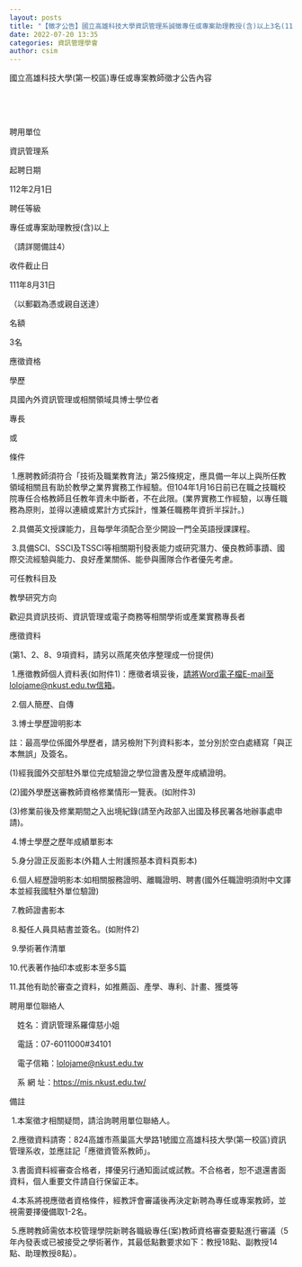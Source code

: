 ```yaml
---
layout: posts
title: "【徵才公告】國立高雄科技大學資訊管理系誠徵專任或專案助理教授(含)以上3名(111.08.31收件截止)"
date: 2022-07-20 13:35
categories: 資訊管理學會
author: csim
---
```




國立高雄科技大學(第一校區)專任或專案教師徵才公告內容

 

 







聘用單位





資訊管理系





起聘日期





112年2月1日





聘任等級





專任或專案助理教授(含)以上

（請詳閱備註4）





收件截止日





111年8月31日

（以郵戳為憑或親自送達）





名額





3名





應徵資格





學歷





具國內外資訊管理或相關領域具博士學位者





專長

或

條件





 1.應聘教師須符合「技術及職業教育法」第25條規定，應具備一年以上與所任教領域相關且有助於教學之業界實務工作經驗。但104年1月16日前已在職之技職校院專任合格教師且任教年資未中斷者，不在此限。(業界實務工作經驗，以專任職務為原則，並得以連續或累計方式採計，惟兼任職務年資折半採計。)

 2.具備英文授課能力，且每學年須配合至少開設一門全英語授課課程。

 3.具備SCI、SSCI及TSSCI等相關期刊發表能力或研究潛力、優良教師事蹟、國際交流經驗與能力、良好產業關係、能參與團隊合作者優先考慮。





可任教科目及

教學研究方向





歡迎具資訊技術、資訊管理或電子商務等相關學術或產業實務專長者





應徵資料

(第1、2、8、9項資料，請另以燕尾夾依序整理成一份提供)





 1.應徵教師個人資料表(如附件1)：應徵者填妥後，請將Word電子檔E-mail至lolojame@nkust.edu.tw信箱。

 2.個人簡歷、自傳

 3.博士學歷證明影本

註：最高學位係國外學歷者，請另檢附下列資料影本，並分別於空白處繕寫「與正本無誤」及簽名。

(1)經我國外交部駐外單位完成驗證之學位證書及歷年成績證明。

(2)國外學歷送審教師資格修業情形一覽表。(如附件3)

(3)修業前後及修業期間之入出境紀錄(請至內政部入出國及移民署各地辦事處申請)。

 4.博士學歷之歷年成績單影本

 5.身分證正反面影本(外籍人士附護照基本資料頁影本)

 6.個人經歷證明影本:如相關服務證明、離職證明、聘書(國外任職證明須附中文譯本並經我國駐外單位驗證)

 7.教師證書影本

 8.擬任人員具結書並簽名。(如附件2)

 9.學術著作清單

10.代表著作抽印本或影本至多5篇

11.其他有助於審查之資料，如推薦函、產學、專利、計畫、獲獎等





聘用單位聯絡人





　姓名：資訊管理系羅偉慈小姐

　電話：07-6011000#34101

　電子信箱：lolojame@nkust.edu.tw

　系 網 址：https://mis.nkust.edu.tw/





備註





 1.本案徵才相關疑問，請洽詢聘用單位聯絡人。

 2.應徵資料請寄：824高雄市燕巢區大學路1號國立高雄科技大學(第一校區)資訊管理系收，並應註記「應徵資管系教師」。

 3.書面資料經審查合格者，擇優另行通知面試或試教。不合格者，恕不退還書面資料，個人重要文件請自行保留正本。

 4.本系將視應徵者資格條件，經教評會審議後再決定新聘為專任或專案教師，並視需要擇優備取1-2名。

 5.應聘教師需依本校管理學院新聘各職級專任(案)教師資格審查要點進行審議（5年內發表或已被接受之學術著作，其最低點數要求如下：教授18點、副教授14點、助理教授8點）。









 

